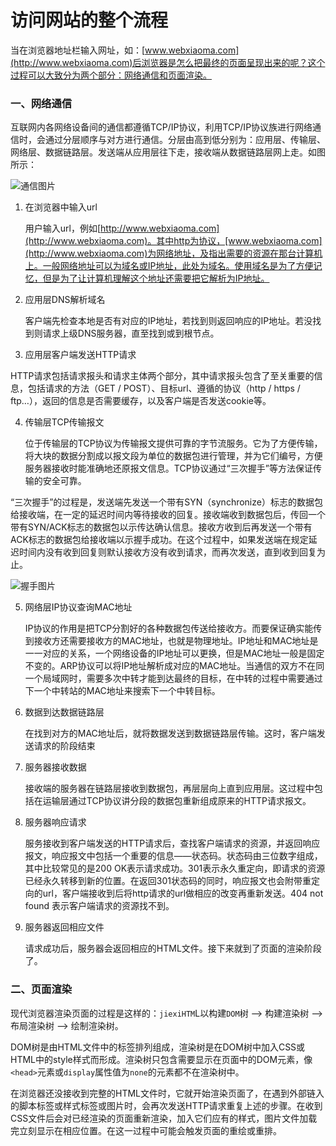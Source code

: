 # 访问网站的整个流程



 当在浏览器地址栏输入网址，如：[www.webxiaoma.com](http://www.webxiaoma.com)后浏览器是怎么把最终的页面呈现出来的呢？这个过程可以大致分为两个部分：网络通信和页面渲染。

### 一、网络通信

 互联网内各网络设备间的通信都遵循TCP/IP协议，利用TCP/IP协议族进行网络通信时，会通过分层顺序与对方进行通信。分层由高到低分别为：应用层、传输层、网络层、数据链路层。发送端从应用层往下走，接收端从数据链路层网上走。如图所示：

![通信图片](https://webxiaoma.github.io/other/020946547655321.png)

1. 在浏览器中输入url

    用户输入url，例如[http://www.webxiaoma.com](http://www.webxiaoma.com)。其中http为协议，[www.webxiaoma.com](http://www.webxiaoma.com)为网络地址，及指出需要的资源在那台计算机上。一般网络地址可以为域名或IP地址，此处为域名。使用域名是为了方便记忆，但是为了让计算机理解这个地址还需要把它解析为IP地址。

2. 应用层DNS解析域名

   客户端先检查本地是否有对应的IP地址，若找到则返回响应的IP地址。若没找到则请求上级DNS服务器，直至找到或到根节点。

3. 应用层客户端发送HTTP请求

HTTP请求包括请求报头和请求主体两个部分，其中请求报头包含了至关重要的信息，包括请求的方法（GET / POST）、目标url、遵循的协议（http / https / ftp…），返回的信息是否需要缓存，以及客户端是否发送cookie等。

4. 传输层TCP传输报文

   位于传输层的TCP协议为传输报文提供可靠的字节流服务。它为了方便传输，将大块的数据分割成以报文段为单位的数据包进行管理，并为它们编号，方便服务器接收时能准确地还原报文信息。TCP协议通过“三次握手”等方法保证传输的安全可靠。

  “三次握手”的过程是，发送端先发送一个带有SYN（synchronize）标志的数据包给接收端，在一定的延迟时间内等待接收的回复。接收端收到数据包后，传回一个带有SYN/ACK标志的数据包以示传达确认信息。接收方收到后再发送一个带有ACK标志的数据包给接收端以示握手成功。在这个过程中，如果发送端在规定延迟时间内没有收到回复则默认接收方没有收到请求，而再次发送，直到收到回复为止。


![握手图片](https://webxiaoma.github.io/other/020946560314133.png)

5. 网络层IP协议查询MAC地址

   IP协议的作用是把TCP分割好的各种数据包传送给接收方。而要保证确实能传到接收方还需要接收方的MAC地址，也就是物理地址。IP地址和MAC地址是一一对应的关系，一个网络设备的IP地址可以更换，但是MAC地址一般是固定不变的。ARP协议可以将IP地址解析成对应的MAC地址。当通信的双方不在同一个局域网时，需要多次中转才能到达最终的目标，在中转的过程中需要通过下一个中转站的MAC地址来搜索下一个中转目标。

6. 数据到达数据链路层
 
   在找到对方的MAC地址后，就将数据发送到数据链路层传输。这时，客户端发送请求的阶段结束

7. 服务器接收数据

   接收端的服务器在链路层接收到数据包，再层层向上直到应用层。这过程中包括在运输层通过TCP协议讲分段的数据包重新组成原来的HTTP请求报文。

8. 服务器响应请求

   服务接收到客户端发送的HTTP请求后，查找客户端请求的资源，并返回响应报文，响应报文中包括一个重要的信息——状态码。状态码由三位数字组成，其中比较常见的是200 OK表示请求成功。301表示永久重定向，即请求的资源已经永久转移到新的位置。在返回301状态码的同时，响应报文也会附带重定向的url，客户端接收到后将http请求的url做相应的改变再重新发送。404 not found 表示客户端请求的资源找不到。

9. 服务器返回相应文件

   请求成功后，服务器会返回相应的HTML文件。接下来就到了页面的渲染阶段了。

### 二、页面渲染

   现代浏览器渲染页面的过程是这样的：`jiexiHTM`L以构建`DOM`树 –> 构建渲染树 –> 布局渲染树 –> 绘制渲染树。

   DOM树是由HTML文件中的标签排列组成，渲染树是在DOM树中加入CSS或HTML中的style样式而形成。渲染树只包含需要显示在页面中的DOM元素，像`<head>`元素或`display`属性值为`none`的元素都不在渲染树中。

   在浏览器还没接收到完整的HTML文件时，它就开始渲染页面了，在遇到外部链入的脚本标签或样式标签或图片时，会再次发送HTTP请求重复上述的步骤。在收到CSS文件后会对已经渲染的页面重新渲染，加入它们应有的样式，图片文件加载完立刻显示在相应位置。在这一过程中可能会触发页面的重绘或重排。
